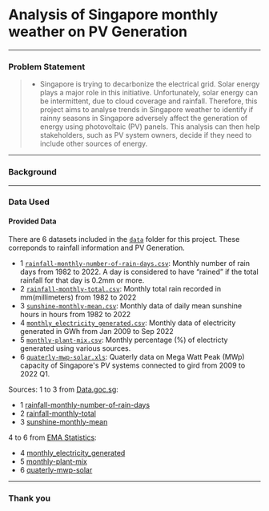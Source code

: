 # Analysis of Singapore monthly weather on PV Generation

---

### Problem Statement

> * Singapore is trying to decarbonize the electrical grid. Solar energy plays a major role in this initiative. Unfortunately, solar energy can be intermittent, due to cloud coverage and rainfall. Therefore, this project aims to analyse trends in Singapore weather to identify if rainny seasons in Singapore adversely affect the generation of energy using photovoltaic (PV) panels. This analysis can then help stakeholders, such as PV system owners, decide if they need to include other sources of energy.   

---

### Background

---

### Data Used

#### Provided Data

There are 6 datasets included in the [`data`](./data/) folder for this project. These correponds to rainfall information and PV Generation. 

* 1 [`rainfall-monthly-number-of-rain-days.csv`](./data/rainfall-monthly-number-of-rain-days.csv): Monthly number of rain days from 1982 to 2022. A day is considered to have “rained” if the total rainfall for that day is 0.2mm or more.
* 2 [`rainfall-monthly-total.csv`](./data/rainfall-monthly-total.csv): Monthly total rain recorded in mm(millimeters) from 1982 to 2022
* 3 [`sunshine-monthly-mean.csv`](./data/sunshine-monthly-mean.csv): Monthly data of daily mean sunshine hours in hours from 1982 to 2022
* 4 [`monthly_electricity_generated.csv`](./data/monthly_electricity_generated.csv): Monthly data of electricity generated in GWh from Jan 2009 to Sep 2022
* 5 [`monthly-plant-mix.csv`](./data/monthly-plant-mix.csv): Monthly percentage (%) of electricty generated using various sources.
* 6 [`quaterly-mwp-solar.xls`](./data/quaterly-mwp-solar.xls): Quaterly data on Mega Watt Peak (MWp) capacity of Singapore's PV systems connected to gird from 2009 to 2022 Q1.

Sources:
1 to 3 from [Data.goc.sg](https://data.gov.sg/):
* 1 [rainfall-monthly-number-of-rain-days](https://data.gov.sg/dataset/rainfall-monthly-number-of-rain-days)
* 2 [rainfall-monthly-total](https://data.gov.sg/dataset/rainfall-monthly-maximum-daily-total)
* 3 [sunshine-monthly-mean](https://data.gov.sg/dataset/sunshine-duration-monthly-mean-daily-duration)

4 to 6 from [EMA Statistics](https://www.ema.gov.sg/Statistics.aspx):
* 4 [monthly_electricity_generated](https://www.ema.gov.sg/TemStatistic.aspx?pagesid=20210218Z0Z6JYV1gayG&pagemode=live&sta_sid=20140802apItNJRIa9Pa)
* 5 [monthly-plant-mix](https://www.ema.gov.sg/statistic.aspx?sta_sid=20140802NEeM2zyMguvz)
* 6 [quaterly-mwp-solar](https://www.ema.gov.sg/statistic.aspx?sta_sid=20170711hc85chOLVvWp)

---

### Thank you
